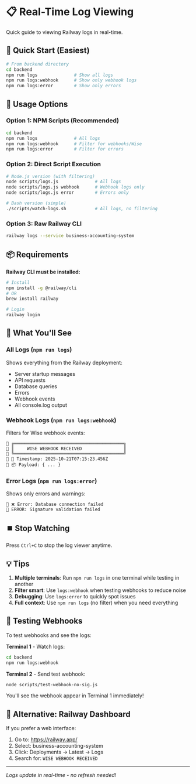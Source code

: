 # 📋 Real-Time Log Viewing

Quick guide to viewing Railway logs in real-time.

## 🚀 Quick Start (Easiest)

```bash
# From backend directory
cd backend
npm run logs              # Show all logs
npm run logs:webhook      # Show only webhook logs
npm run logs:error        # Show only errors
```

## 📝 Usage Options

### Option 1: NPM Scripts (Recommended)
```bash
cd backend
npm run logs              # All logs
npm run logs:webhook      # Filter for webhooks/Wise
npm run logs:error        # Filter for errors
```

### Option 2: Direct Script Execution
```bash
# Node.js version (with filtering)
node scripts/logs.js              # All logs
node scripts/logs.js webhook      # Webhook logs only
node scripts/logs.js error        # Errors only

# Bash version (simple)
./scripts/watch-logs.sh           # All logs, no filtering
```

### Option 3: Raw Railway CLI
```bash
railway logs --service business-accounting-system
```

## 📦 Requirements

**Railway CLI must be installed:**
```bash
# Install
npm install -g @railway/cli
# OR
brew install railway

# Login
railway login
```

## 🎯 What You'll See

### All Logs (`npm run logs`)
Shows everything from the Railway deployment:
- Server startup messages
- API requests
- Database queries
- Errors
- Webhook events
- All console.log output

### Webhook Logs (`npm run logs:webhook`)
Filters for Wise webhook events:
```
📨 ╔══════════════════════════════════════════╗
📨 ║     WISE WEBHOOK RECEIVED                ║
📨 ╚══════════════════════════════════════════╝
📨 📅 Timestamp: 2025-10-21T07:15:23.456Z
📨 📦 Payload: { ... }
```

### Error Logs (`npm run logs:error`)
Shows only errors and warnings:
```
🚨 ❌ Error: Database connection failed
🚨 ERROR: Signature validation failed
```

## ⏹️ Stop Watching

Press `Ctrl+C` to stop the log viewer anytime.

## 💡 Tips

1. **Multiple terminals**: Run `npm run logs` in one terminal while testing in another
2. **Filter smart**: Use `logs:webhook` when testing webhooks to reduce noise
3. **Debugging**: Use `logs:error` to quickly spot issues
4. **Full context**: Use `npm run logs` (no filter) when you need everything

## 🧪 Testing Webhooks

To test webhooks and see the logs:

**Terminal 1** - Watch logs:
```bash
cd backend
npm run logs:webhook
```

**Terminal 2** - Send test webhook:
```bash
node scripts/test-webhook-no-sig.js
```

You'll see the webhook appear in Terminal 1 immediately!

## 📖 Alternative: Railway Dashboard

If you prefer a web interface:
1. Go to: https://railway.app/
2. Select: business-accounting-system
3. Click: Deployments → Latest → Logs
4. Search for: `WISE WEBHOOK RECEIVED`

---

*Logs update in real-time - no refresh needed!*
